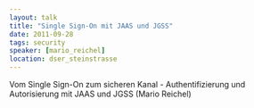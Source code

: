 ```yaml
---
layout: talk
title: "Single Sign-On mit JAAS und JGSS"
date: 2011-09-28
tags: security
speaker: [mario_reichel]
location: dser_steinstrasse
---
```


Vom Single Sign-On zum sicheren Kanal - Authentifizierung und Autorisierung mit JAAS und JGSS (Mario Reichel)
